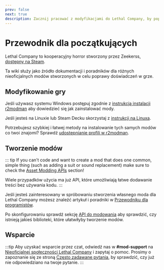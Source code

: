 ```yaml
---
prev: false
next: true
description: Zacznij pracować z modyfikacjami do Lethal Company, by poprawić swoje doświadczenia.
---
```


# Przewodnik dla początkujących

Lethal Company to kooperacyjny horror stworzony przez Zeekerss, [dostępny na Steam](https://store.steampowered.com/app/1966720/Lethal_Company/).

Ta wiki służy jako źródło dokumentacji i poradników dla różnych nieoficjalnych modów stworzonych w celu poprawy doświadczeń w grze.

## Modyfikowanie gry

Jeśli używasz systemu Windows postępuj zgodnie z [instrukcją instalacji r2modman](/installation/installing-r2modman) aby dowiedzieć się jak zainstalować mody.

Jeśli jesteś na Linuxie lub Steam Decku skorzystaj z [instrukcji na Linuxa](/installation/installing-r2modman-linux).

Potrzebujesz szybkiej i łatwej metody na instalowanie tych samych modów co twoi znajomi? Sprawdź [udostępnianie profili w r2modman](/installation/syncing-mods).

## Tworzenie modów

::: tip
If you can't code and want to create a mod that does one common, simple thing (such as adding a suit or sound replacement) make sure to check the [Asset Modding APIs](/dev/apis/overview#asset-apis) section!

Wiele przypadków użycia ma już API, które umożliwiają łatwe dodawanie treści bez używania kodu.
:::

Jeśli jesteś zainteresowany w spróbowaniu stworzenia własnego moda dla Lethal Company możesz znaleźć artykuł i poradniki w [Przewodniku dla programistów](/dev/overview).

Po skonfigurowaniu sprawdź sekcję [API do modowania](/dev/apis/overview) aby sprawdzić, czy istnieją jakieś biblioteki, które ułatwiłyby tworzenie modów.

## Wsparcie

:::tip
Aby uzyskać wsparcie przez czat, odwiedź nas w **#mod-support** na [Nieoficjalnej społeczności Lethal Company](https://discord.gg/nYcQFEpXfU) i zapytaj o pomoc. Prosimy o zapoznanie się ze stroną [Często zadawane pytania](extras/faq), by sprawdzić, czy już nie odpowiedziano na twoje pytanie.
:::
